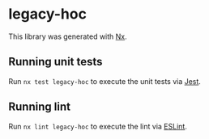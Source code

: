 # legacy-hoc

This library was generated with [Nx](https://nx.dev).

## Running unit tests

Run `nx test legacy-hoc` to execute the unit tests via [Jest](https://jestjs.io).

## Running lint

Run `nx lint legacy-hoc` to execute the lint via [ESLint](https://eslint.org/).
